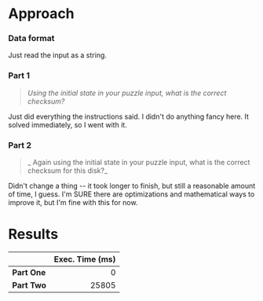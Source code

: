 # Approach
### Data format

Just read the input as a string.

### Part 1
> _Using the initial state in your puzzle input, what is the correct checksum?_

Just did everything the instructions said. I didn't do anything fancy here. It solved immediately, so I went with it.

### Part 2
> _ Again using the initial state in your puzzle input, what is the correct checksum for this disk?_

Didn't change a thing -- it took longer to finish, but still a reasonable amount of time, I guess. I'm SURE there are
optimizations and mathematical ways to improve it, but I'm fine with this for now.

# Results

|              | Exec. Time (ms) |
|--------------|----------------:|
| **Part One** |               0 |
| **Part Two** |           25805 |
